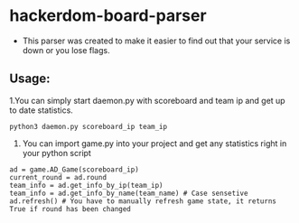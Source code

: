 # hackerdom-board-parser
* This parser was created to make it easier to find out that your service is down or you lose flags.
## Usage:
1.You can simply start daemon.py with scoreboard and team ip and get up to date statistics.

```python3 daemon.py scoreboard_ip team_ip```
1. You can import game.py into your project and get any statistics right in your python script

```import game
ad = game.AD_Game(scoreboard_ip)
current_round = ad.round
team_info = ad.get_info_by_ip(team_ip)
team_info = ad.get_info_by_name(team_name) # Case sensetive
ad.refresh() # You have to manually refresh game state, it returns True if round has been changed
```
